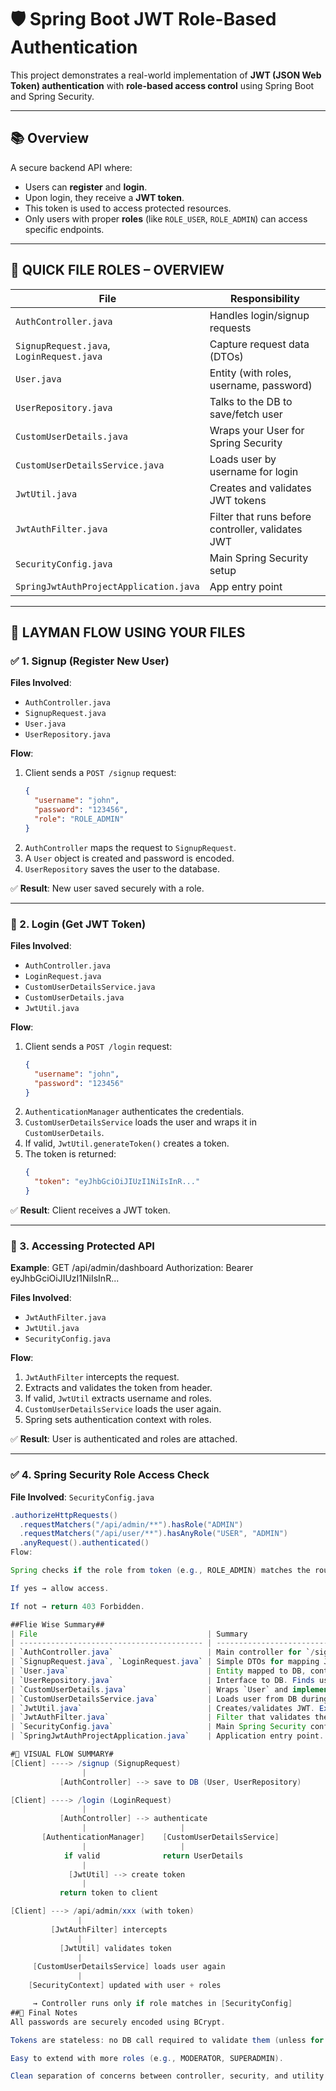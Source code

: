 # 🛡️ Spring Boot JWT Role-Based Authentication

This project demonstrates a real-world implementation of **JWT (JSON Web Token) authentication** with **role-based access control** using Spring Boot and Spring Security.

---

## 📚 Overview

A secure backend API where:
- Users can **register** and **login**.
- Upon login, they receive a **JWT token**.
- This token is used to access protected resources.
- Only users with proper **roles** (like `ROLE_USER`, `ROLE_ADMIN`) can access specific endpoints.

---

## 🧱 QUICK FILE ROLES – OVERVIEW

| File                             | Responsibility                                     |
|----------------------------------|-----------------------------------------------------|
| `AuthController.java`            | Handles login/signup requests                      |
| `SignupRequest.java`, `LoginRequest.java` | Capture request data (DTOs)                    |
| `User.java`                      | Entity (with roles, username, password)            |
| `UserRepository.java`            | Talks to the DB to save/fetch user                 |
| `CustomUserDetails.java`         | Wraps your User for Spring Security                |
| `CustomUserDetailsService.java`  | Loads user by username for login                   |
| `JwtUtil.java`                   | Creates and validates JWT tokens                   |
| `JwtAuthFilter.java`             | Filter that runs before controller, validates JWT  |
| `SecurityConfig.java`            | Main Spring Security setup                         |
| `SpringJwtAuthProjectApplication.java` | App entry point                          |

---

## 📌 LAYMAN FLOW USING YOUR FILES

### ✅ 1. Signup (Register New User)

**Files Involved**:
- `AuthController.java`
- `SignupRequest.java`
- `User.java`
- `UserRepository.java`

**Flow**:
1. Client sends a `POST /signup` request:
    ```json
    {
      "username": "john",
      "password": "123456",
      "role": "ROLE_ADMIN"
    }
    ```
2. `AuthController` maps the request to `SignupRequest`.
3. A `User` object is created and password is encoded.
4. `UserRepository` saves the user to the database.

✅ **Result**: New user saved securely with a role.

---

### 🔐 2. Login (Get JWT Token)

**Files Involved**:
- `AuthController.java`
- `LoginRequest.java`
- `CustomUserDetailsService.java`
- `CustomUserDetails.java`
- `JwtUtil.java`

**Flow**:
1. Client sends a `POST /login` request:
    ```json
    {
      "username": "john",
      "password": "123456"
    }
    ```
2. `AuthenticationManager` authenticates the credentials.
3. `CustomUserDetailsService` loads the user and wraps it in `CustomUserDetails`.
4. If valid, `JwtUtil.generateToken()` creates a token.
5. The token is returned:
    ```json
    {
      "token": "eyJhbGciOiJIUzI1NiIsInR..."
    }
    ```

✅ **Result**: Client receives a JWT token.

---

### 🚪 3. Accessing Protected API

**Example**:
GET /api/admin/dashboard
Authorization: Bearer eyJhbGciOiJIUzI1NiIsInR...

**Files Involved**:
- `JwtAuthFilter.java`
- `JwtUtil.java`
- `SecurityConfig.java`

**Flow**:
1. `JwtAuthFilter` intercepts the request.
2. Extracts and validates the token from header.
3. If valid, `JwtUtil` extracts username and roles.
4. `CustomUserDetailsService` loads the user again.
5. Spring sets authentication context with roles.

✅ **Result**: User is authenticated and roles are attached.

---

### ✅ 4. Spring Security Role Access Check

**File Involved**: `SecurityConfig.java`

```java
.authorizeHttpRequests()
  .requestMatchers("/api/admin/**").hasRole("ADMIN")
  .requestMatchers("/api/user/**").hasAnyRole("USER", "ADMIN")
  .anyRequest().authenticated()
Flow:

Spring checks if the role from token (e.g., ROLE_ADMIN) matches the route.

If yes → allow access.

If not → return 403 Forbidden.

##Flie Wise Summary##
| File                                      | Summary                                                                                   |
| ----------------------------------------- | ----------------------------------------------------------------------------------------- |
| `AuthController.java`                     | Main controller for `/signup` and `/login`. Talks to repo, auth manager, and JWT utility. |
| `SignupRequest.java`, `LoginRequest.java` | Simple DTOs for mapping JSON to Java objects.                                             |
| `User.java`                               | Entity mapped to DB, contains username, password, and roles.                              |
| `UserRepository.java`                     | Interface to DB. Finds user by username.                                                  |
| `CustomUserDetails.java`                  | Wraps `User` and implements Spring Security's `UserDetails`.                              |
| `CustomUserDetailsService.java`           | Loads user from DB during login.                                                          |
| `JwtUtil.java`                            | Creates/validates JWT. Extracts claims.                                                   |
| `JwtAuthFilter.java`                      | Filter that validates the token and sets authenticated user in context.                   |
| `SecurityConfig.java`                     | Main Spring Security config: filters, access rules, and auth provider.                    |
| `SpringJwtAuthProjectApplication.java`    | Application entry point.                                                                  |

#🎯 VISUAL FLOW SUMMARY#
[Client] ----> /signup (SignupRequest)
                |
           [AuthController] --> save to DB (User, UserRepository)

[Client] ----> /login (LoginRequest)
                |
           [AuthController] --> authenticate
                |                     |
       [AuthenticationManager]    [CustomUserDetailsService]
                |                     |
            if valid              return UserDetails
                |
             [JwtUtil] --> create token
                |
           return token to client

[Client] ---> /api/admin/xxx (with token)
               |
         [JwtAuthFilter] intercepts
               |
           [JwtUtil] validates token
               |
     [CustomUserDetailsService] loads user again
               |
    [SecurityContext] updated with user + roles

     → Controller runs only if role matches in [SecurityConfig]
##🧠 Final Notes
All passwords are securely encoded using BCrypt.

Tokens are stateless: no DB call required to validate them (unless for user re-fetch).

Easy to extend with more roles (e.g., MODERATOR, SUPERADMIN).

Clean separation of concerns between controller, security, and utility.
